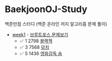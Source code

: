  # BaekjoonOJ-Study
백준만점 스터디 (백준 온라인 저지 알고리즘 문제 풀이) 


+ [week1](src/week1) - [브루트포스 문제보기](https://www.acmicpc.net/step/22)
  + ✅ 1    2798    [블랙잭](src/week1/블랙잭.java)
  + ✅ 3    7568    [덩치](src/week1/덩치.java)
  + ✅ 5    1436    [영화감독 숌]((src/week1/영화감독숌.java))
